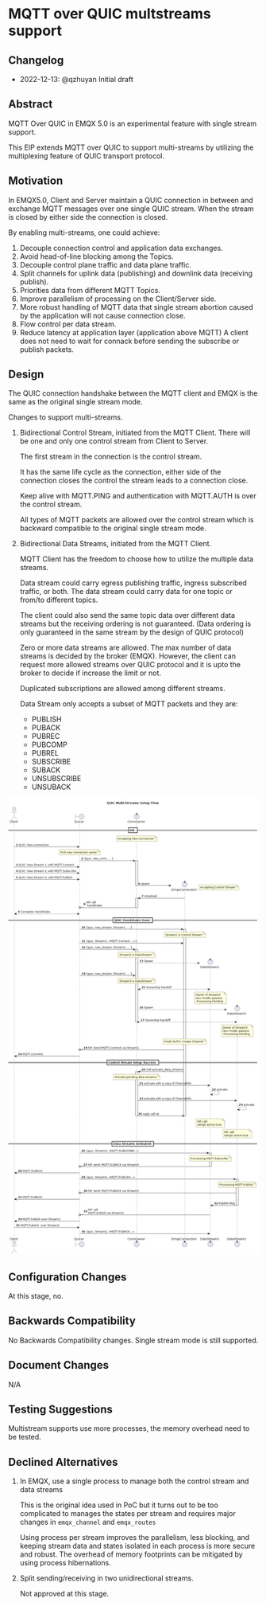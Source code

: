# MQTT over QUIC multstreams support

## Changelog

* 2022-12-13: @qzhuyan Initial draft


## Abstract

MQTT Over QUIC in EMQX 5.0 is an experimental feature with single stream support.

This EIP extends MQTT over QUIC to support multi-streams by utilizing the
multiplexing feature of QUIC transport protocol.

## Motivation

In EMQX5.0, Client and Server maintain a QUIC connection in between and
exchange MQTT messages over one single QUIC stream. When the stream
is closed by either side the connection is closed.

By enabling multi-streams, one could achieve:

1. Decouple connection control and application data exchanges.
1. Avoid head-of-line blocking among the Topics.
1. Decouple control plane traffic and data plane traffic.
1. Split channels for uplink data (publishing) and downlink data (receiving publish).
1. Priorities data from different MQTT Topics.
1. Improve parallelism of processing on the Client/Server side.
1. More robust handling of MQTT data that single stream abortion caused by the application will not cause connection close.
1. Flow control per data stream.
1. Reduce latency at application layer (application above MQTT)
   A client does not need to wait for connack before sending the subscribe or publish packets.

## Design

The QUIC connection handshake between the MQTT client and EMQX is the same as the original single stream mode.

Changes to support multi-streams.

1. Bidirectional Control Stream, initiated from the MQTT Client.
   There will be one and only one control stream from Client to Server.

   The first stream in the connection is the control stream.

   It has the same life cycle as the connection, either side of the connection closes the control
   the stream leads to a connection close.

   Keep alive with MQTT.PING and authentication with MQTT.AUTH is over the control stream.

   All types of MQTT packets are allowed over the control stream which is backward compatible to the
   original single stream mode.

1. Bidirectional Data Streams, initiated from the MQTT Client.

   MQTT Client has the freedom to choose how to utilize the multiple data streams.

   Data stream could carry egress publishing traffic, ingress subscribed traffic, or both.
   The data stream could carry data for one topic or from/to different topics.

   The client could also send the same topic data over different data streams but the receiving ordering is not guaranteed.
   (Data ordering is only guaranteed in the same stream by the design of QUIC protocol)

   Zero or more data streams are allowed. The max number of data streams is decided by the broker (EMQX).
   However, the client can request more allowed streams over QUIC protocol and it is upto the broker
   to decide if increase the limit or not.

   Duplicated subscriptions are allowed among different streams.

   Data Stream only accepts a subset of MQTT packets and they are:

   - PUBLISH
   - PUBACK
   - PUBREC
   - PUBCOMP
   - PUBREL
   - SUBSCRIBE
   - SUBACK
   - UNSUBSCRIBE
   - UNSUBACK

![](0023-assets/Example.png)

## Configuration Changes

At this stage, no.

## Backwards Compatibility

No Backwards Compatibility changes. Single stream mode is still supported.

## Document Changes

N/A

## Testing Suggestions

Multistream supports use more processes, the memory overhead need to be tested. 


## Declined Alternatives

1. In EMQX, use a single process to manage both the control stream and data streams

   This is the original idea used in PoC but it turns out to be too complicated to 
   manages the states per stream and requires major changes in `emqx_channel` and `emqx_routes`
      
   Using process per stream improves the parallelism, less blocking, and keeping 
   stream data and states isolated in each process is more secure and robust. 
   The overhead of memory footprints can be mitigated by using process hibernations. 
   
   
1. Split sending/receiving in two unidirectional streams.

   Not approved at this stage.
